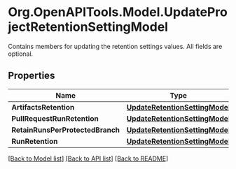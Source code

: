 # Org.OpenAPITools.Model.UpdateProjectRetentionSettingModel
Contains members for updating the retention settings values. All fields are optional.

## Properties

Name | Type | Description | Notes
------------ | ------------- | ------------- | -------------
**ArtifactsRetention** | [**UpdateRetentionSettingModel**](UpdateRetentionSettingModel.md) |  | [optional] 
**PullRequestRunRetention** | [**UpdateRetentionSettingModel**](UpdateRetentionSettingModel.md) |  | [optional] 
**RetainRunsPerProtectedBranch** | [**UpdateRetentionSettingModel**](UpdateRetentionSettingModel.md) |  | [optional] 
**RunRetention** | [**UpdateRetentionSettingModel**](UpdateRetentionSettingModel.md) |  | [optional] 

[[Back to Model list]](../README.md#documentation-for-models) [[Back to API list]](../README.md#documentation-for-api-endpoints) [[Back to README]](../README.md)

